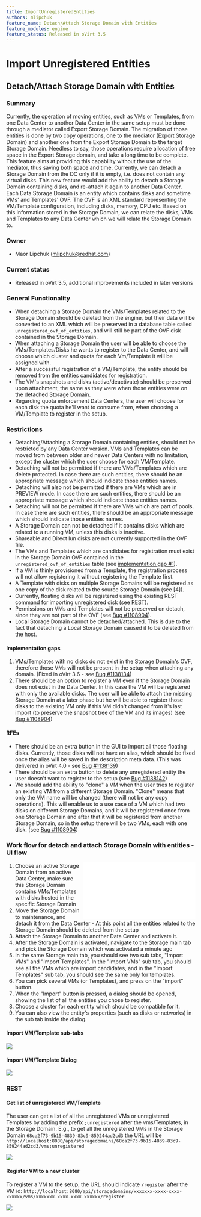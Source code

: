 ```yaml
---
title: ImportUnregisteredEntities
authors: mlipchuk
feature_name: Detach/Attach Storage Domain with Entities
feature_modules: engine
feature_status: Released in oVirt 3.5
---
```


# Import Unregistered Entities

## Detach/Attach Storage Domain with Entities

### Summary

Currently, the operation of moving entities, such as VMs or Templates, from one Data Center to another Data Center in the same setup must be done through a mediator called Export Storage Domain.
The migration of those entities is done by two copy operations, one to the mediator (Export Storage Domain) and another one from the Export Storage Domain to the target Storage Domain.
Needless to say, those operations require allocation of free space in the Export Storage domain, and take a long time to be complete.
This feature aims at providing this capability without the use of the
mediator, thus saving both space and time.
Currently, we can detach a Storage Domain from the DC only if it is empty, i.e. does not contain any virtual disks.
This new feature would add the ability to detach a Storage Domain containing disks, and re-attach it again to another Data Center.
Each Data Storage Domain is an entity which contains disks and sometime VMs' and Templates' OVF.
The OVF is an XML standard representing the VM/Template configuration, including disks, memory, CPU etc.
Based on this information stored in the Storage Domain, we can relate the disks, VMs and Templates to any Data Center which we will relate the Storage Domain to.

### Owner

* Maor Lipchuk (<mlipchuk@redhat.com>)

### Current status

* Released in oVirt 3.5, additional improvements included in later versions

### General Functionality

* When detaching a Storage Domain the VMs/Templates related to the Storage Domain should be deleted from the engine, but their data will be converted to an XML which will be preserved in a database table called `unregistered_ovf_of_entities`, and will still be part of the OVF disk contained in the Storage Domain.
* When attaching a Storage Domain the user will be able to choose the VMs/Templates/Disks he wants to register to the Data Center, and will choose which cluster and quota for each Vm/Template it will be assigned with.
* After a successful registration of a VM/Template, the entity should be removed from the entities candidates for registration.
* The VM's snapshots and disks (active/deactivate) should be preserved upon attachment, the same as they were when those entities were on the detached Storage Domain.
* Regarding quota enforcement Data Centers, the user will choose for each disk the quota he'll want to consume from, when choosing a VM/Template to register in the setup.

### Restrictions

* Detaching/Attaching a Storage Domain containing entities, should not be restricted by any Data Center version. VMs and Templates can be moved from between older and newer Data Centers with no limitation, except the cluster which the user choose for each VM/Template.
* Detaching will not be permitted if there are VMs/Templates which are delete protected. In case there are such entities, there should be an appropriate message which should indicate those entities names.
* Detaching will also not be permitted if there are VMs which are in PREVIEW mode. In case there are such entities, there should be an appropriate message which should indicate those entities names.
* Detaching will not be permitted if there are VMs which are part of pools. In case there are such entities, there should be an appropriate message which should indicate those entities names.
* A Storage Domain can not be detached if it contains disks which are related to a running VM, unless this disks is inactive.
* Shareable and Direct lun disks are not currently supported in the OVF file.
* The VMs and Templates which are candidates for registration must exist in the Storage Domain OVF contained in the `unregistered_ovf_of_entities` table (see [implementation gap #1](#gaps)).
* If a VM is thinly provisioned from a Template, the registration process will not allow registering it without registering the Template first.
* A Template with disks on multiple Storage Domains will be registered as one copy of the disk related to the source Storage Domain (see [4]).
* Currently, floating disks will be registered using the existing REST command for importing unregistered disk (see [REST](#rest)).
* Permissions on VMs and Templates will not be preserved on detach, since they are not part of the OVF (see [Bug #1108904](https://bugzilla.redhat.com/1108904)).
* Local Storage Domain cannot be detached/attached. This is due to the fact that detaching a Local Storage Domain caused it to be deleted from the host.

<a name="gaps"></a>

#### Implementation gaps

1. VMs/Templates with no disks do not exist in the Storage Domain's OVF, therefore those VMs will not be present in the setup when attaching any domain. (Fixed in oVirt 3.6 - see [Bug #1138134](https://bugzilla.redhat.com/1138134))
2. There should be an option to register a VM even if the Storage Domain does not exist in the Data Center. In this case the VM will be registered with only the available disks. The user will be able to attach the missing Storage Domain at a later phase but he will be able to register those disks to the existing VM only if this VM didn't changed from it's last import (to preserve the snapshot tree of the VM and its images) (see [Bug #1108904](https://bugzilla.redhat.com/1108904))

#### RFEs

* There should be an extra button in the GUI to import all those floating disks. Currently, those disks will not have an alias, which should be fixed once the alias will be saved in the description meta data. (This was delivered in oVirt 4.0 - see [Bug #1138139](https://bugzilla.redhat.com/1138139))
* There should be an extra button to delete any unregistered entity the user doesn't want to register to the setup (see [Bug #1138142](https://bugzilla.redhat.com/1138142))
* We should add the ability to "clone" a VM when the user tries to register an existing VM from a different Storage Domain. "Clone" means that only the VM name will be changed (there will not be any copy operations). This will enable us to a use case of a VM which had two disks on different Storage Domains, and it will be registered once from one Storage Domain and after that it will be registered from another Storage Domain, so in the setup there will be two VMs, each with one disk. (see [Bug #1108904](https://bugzilla.redhat.com/1108904))

### Work flow for detach and attach Storage Domain with entities - UI flow

<iframe width="300" src="//youtube.com/embed/DLcxDB0MY38" frameborder="0" align="right" allowfullscreen="true"> </iframe>

1. Choose an active Storage Domain from an active Data Center, make sure this Storage Domain contains VMs/Templates with disks hosted in the specific Storage Domain
2. Move the Storage Domain to maintenance, and detach it from the Data Center - At this point all the entities related to the Storage Domain should be deleted from the setup
3. Attach the Storage Domain to another Data Center and activate it.
4. After the Storage Domain is activated, navigate to the Storage main tab and pick the Storage Domain which was activated a minute ago
5. In the same Storage main tab, you should see two sub tabs, "Import VMs" and "Import Templates". In the "Import VMs" sub tab, you should see all the VMs which are import candidates, and in the "Import Templates" sub tab, you should see the same only for templates.
6. You can pick several VMs (or Templates), and press on the "import" button.
7. When the "Import" button is pressed, a dialog should be opened, showing the list of all the entities you chose to register.
8. Choose a cluster for each entity which should be compatible for it.
9. You can also view the entity's properties (such as disks or networks) in the sub tab inside the dialog.

#### Import VM/Template sub-tabs

![](/images/wiki/Import_vm_template_subtab.png)

#### Import VM/Template Dialog

![](/images/wiki/Import_vm_template_dialog.png)

<a name="rest"></a>

### REST

#### Get list of unregistered VM/Template

The user can get a list of all the unregistered VMs or unregistered Templates by adding the prefix `;unregistered` after the vms/Templates, in the Storage Domain.
E.g., to get all the unregistered VMs in the Storage Domain `68ca2f73-9b15-4839-83c9-859244ad2cd3` the URL will be `http://localhost:8080/api/storagedomains/68ca2f73-9b15-4839-83c9-859244ad2cd3/vms;unregistered`

![](/images/wiki/UnregisterVM2.png)

#### Register VM to a new cluster

To register a VM to the setup, the URL should indicate `/register` after the VM id: `http://localhost:8080/api/storagedomains/xxxxxxx-xxxx-xxxx-xxxxxx/vms/xxxxxxx-xxxx-xxxx-xxxxxx/register`

![](/images/wiki/UnregisterVM1.png)
